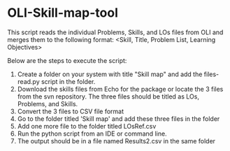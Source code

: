 # OLI-Skill-map-tool
This script reads the individual Problems, Skills, and LOs files from OLI and merges them to the following format: <Skill, Title, Problem List, Learning Objectives>

Below are the steps to execute the script: 
1. Create a folder on your system with title "Skill map" and add the files-read.py script in the folder. 
2. Download the skills files from Echo for the package or locate the 3 files from the svn repository. The three files should be titled as LOs, Problems, and Skills. 
3. Convert the 3 files to CSV file format 
4. Go to the folder titled 'Skill map' and add these three files in the folder 
5. Add one more file to the folder titled LOsRef.csv
6. Run the python script from an IDE or command line. 
7. The output should be in a file named Results2.csv in the same folder 
